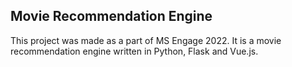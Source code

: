 ## Movie Recommendation Engine

This project was made as a part of MS Engage 2022. It is a movie recommendation engine written in Python, Flask and Vue.js.